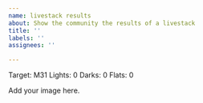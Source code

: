 ```yaml
---
name: livestack results
about: Show the community the results of a livestack
title: ''
labels: ''
assignees: ''

---
```


Target: M31
Lights: 0
Darks: 0
Flats: 0

Add your image here.
